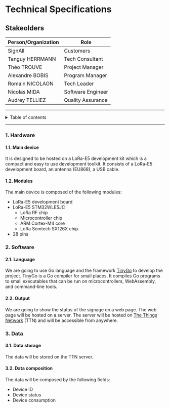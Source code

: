 # Technical Specifications

## Stakeolders

| Person/Organization | Role              |
| ------------------- | ----------------- |
| SignAll             | Customers         |
| Tanguy HERRMANN     | Tech Consultant   |
| Théo TROUVE         | Project Manager   |
| Alexandre BOBIS     | Program Manager   |
| Romain NICOLAON     | Tech Leader       |
| Nicolas MIDA        | Software Engineer |
| Audrey TELLIEZ      | Quality Assurance |

<hr>

<details><summary>Table of contents</summary>

- [Technical Specifications](#technical-specifications)
  - [Stakeolders](#stakeolders)
    - [1. Hardware](#1-hardware)
      - [1.1. Main device](#11-main-device)
      - [1.2. Modules](#12-modules)
    - [2. Software](#2-software)
      - [2.1. Language](#21-language)
      - [2.2. Output](#22-output)
    - [3. Data](#3-data)
      - [3.1. Data storage](#31-data-storage)
      - [3.2. Data composition](#32-data-composition)

</details>

<hr>

### 1. Hardware

#### 1.1. Main device

It is designed to be hosted on a LoRa-E5 development kit which is a compact and easy to use development toolkit. It consists of a LoRa-E5 development board, an antenna (EU868), a USB cable.

#### 1.2. Modules

The main device is composed of the following modules:
- LoRa-E5 development board
- LoRa-E5 STM32WLE5JC
  - LoRa RF chip
  - Microcontroller chip
  - ARM Cortex-M4 core
  - LoRa Semtech SX126X chip.
- 28 pins

### 2. Software

#### 2.1. Language

We are going to use Go language and the framework [TinyGo](https://tinygo.org/) to develop the project. TinyGo is a Go compiler for small places. It compiles Go programs to small executables that can be run on microcontrollers, WebAssembly, and command-line tools.

#### 2.2. Output

We are going to show the status of the signage on a web page. The web page will be hosted on a server. The server will be hosted on [The Things Network](https://www.thethingsnetwork.org) (TTN) and will be accessible from anywhere.


### 3. Data

#### 3.1. Data storage

The data will be stored on the TTN server.

#### 3.2. Data composition

The data will be composed by the following fields:
- Device ID
- Device status
- Device consumption

